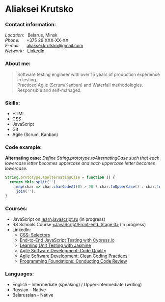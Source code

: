 # Aliaksei Krutsko

### Contact information:

_Location:_ &nbsp;&nbsp;Belarus, Minsk  
_Phone:_ &nbsp;&nbsp;&nbsp;&nbsp;&nbsp;+375 29 XXX-XX-XX  
_E-mail:_ &nbsp;&nbsp;&nbsp;&nbsp;&nbsp;<aliaksei.krutsko@gmail.com>  
_Network:_ &nbsp;&nbsp;[LinkedIn](https://www.linkedin.com/in/aliaksei-krutsko-638094159)

### About me:

> Software testing engineer with over 15 years of production experience in testing.  
> Practiced Agile (Scrum/Kanban) and Waterfall methodologies.  
> Responsible and self-managed.

### Skills:

- HTML
- CSS
- JavaScript
- Git
- Agile (Scrum, Kanban)

### Code example:

**Alternating case:** _Define String.prototype.toAlternatingCase such that each lowercase letter becomes uppercase and each uppercase letter becomes lowercase._

```JavaScript
String.prototype.toAlternatingCase = function () {
  return this.split('')
    .map(char => char.charCodeAt(0) > 90 ? char.toUpperCase() : char.toLowerCase())
    .join('');
}
```

### Courses:

- JavaScript on [learn.javascript.ru](https://learn.javascript.ru) (in progress)
- RS Schools Course [«JavaScript/Front-end. Stage 0»](https://rs.school/js-stage0) (in progress)
- LinkedIn:
  - [CSS: Selectors](https://www.linkedin.com/learning/css-selectors-2)
  - [End-to-End JavaScript Testing with Cypress.io](https://www.linkedin.com/learning/end-to-end-javascript-testing-with-cypress-io)
  - [Learning Unit Testing with Jasmine](https://www.linkedin.com/learning/learning-unit-testing-with-jasmine)
  - [Agile Software Development: Code Quality](https://www.linkedin.com/learning/agile-software-development-code-quality)
  - [Agile Software Development: Clean Coding Practices](https://www.linkedin.com/learning/agile-software-development-clean-coding-practices)
  - [Programming Foundations: Conducting Code Review](https://www.linkedin.com/learning/programming-foundations-conducting-code-reviews)

### Languages:

- English – Intermediate (speaking) / Upper-intermediate (writing)
- Russian – Native
- Belarussian - Native
